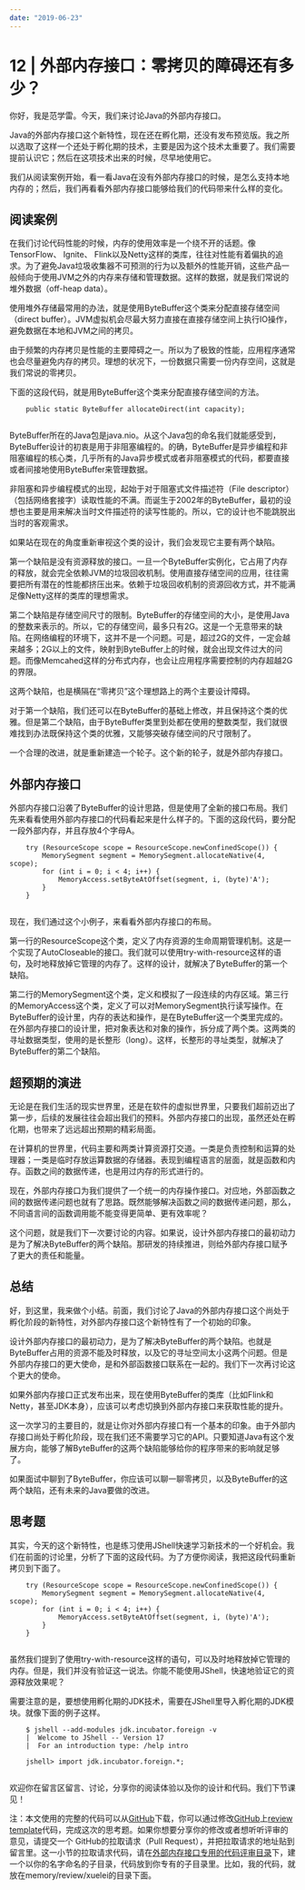 ```yaml
---
date: "2019-06-23"
---  
```

      
# 12 | 外部内存接口：零拷贝的障碍还有多少？
你好，我是范学雷。今天，我们来讨论Java的外部内存接口。

Java的外部内存接口这个新特性，现在还在孵化期，还没有发布预览版。我之所以选取了这样一个还处于孵化期的技术，主要是因为这个技术太重要了。我们需要提前认识它；然后在这项技术出来的时候，尽早地使用它。

我们从阅读案例开始，看一看Java在没有外部内存接口的时候，是怎么支持本地内存的；然后，我们再看看外部内存接口能够给我们的代码带来什么样的变化。

## 阅读案例

在我们讨论代码性能的时候，内存的使用效率是一个绕不开的话题。像TensorFlow、 Ignite、 Flink以及Netty这样的类库，往往对性能有着偏执的追求。为了避免Java垃圾收集器不可预测的行为以及额外的性能开销，这些产品一般倾向于使用JVM之外的内存来存储和管理数据。这样的数据，就是我们常说的堆外数据（off-heap data）。

使用堆外存储最常用的办法，就是使用ByteBuffer这个类来分配直接存储空间（direct buffer）。JVM虚拟机会尽最大努力直接在直接存储空间上执行IO操作，避免数据在本地和JVM之间的拷贝。

由于频繁的内存拷贝是性能的主要障碍之一。所以为了极致的性能，应用程序通常也会尽量避免内存的拷贝。理想的状况下，一份数据只需要一份内存空间，这就是我们常说的零拷贝。

<!-- [[[read_end]]] -->

下面的这段代码，就是用ByteBuffer这个类来分配直接存储空间的方法。

```
    public static ByteBuffer allocateDirect(int capacity);
    

```

ByteBuffer所在的Java包是java.nio。从这个Java包的命名我们就能感受到，ByteBuffer设计的初衷是用于非阻塞编程的。的确，ByteBuffer是异步编程和非阻塞编程的核心类，几乎所有的Java异步模式或者非阻塞模式的代码，都要直接或者间接地使用ByteBuffer来管理数据。

非阻塞和异步编程模式的出现，起始于对于阻塞式文件描述符（File descriptor）（包括网络套接字）读取性能的不满。而诞生于2002年的ByteBuffer，最初的设想也主要是用来解决当时文件描述符的读写性能的。所以，它的设计也不能跳脱出当时的客观需求。

如果站在现在的角度重新审视这个类的设计，我们会发现它主要有两个缺陷。

第一个缺陷是没有资源释放的接口。一旦一个ByteBuffer实例化，它占用了内存的释放，就会完全依赖JVM的垃圾回收机制。使用直接存储空间的应用，往往需要把所有潜在的性能都挤压出来。依赖于垃圾回收机制的资源回收方式，并不能满足像Netty这样的类库的理想需求。

第二个缺陷是存储空间尺寸的限制。ByteBuffer的存储空间的大小，是使用Java的整数来表示的。所以，它的存储空间，最多只有2G。这是一个无意带来的缺陷。在网络编程的环境下，这并不是一个问题。可是，超过2G的文件，一定会越来越多；2G以上的文件，映射到ByteBuffer上的时候，就会出现文件过大的问题。而像Memcahed这样的分布式内存，也会让应用程序需要控制的内存超越2G的界限。

这两个缺陷，也是横隔在“零拷贝”这个理想路上的两个主要设计障碍。

对于第一个缺陷，我们还可以在ByteBuffer的基础上修改，并且保持这个类的优雅。但是第二个缺陷，由于ByteBuffer类里到处都在使用的整数类型，我们就很难找到办法既保持这个类的优雅，又能够突破存储空间的尺寸限制了。

一个合理的改进，就是重新建造一个轮子。这个新的轮子，就是外部内存接口。

## 外部内存接口

外部内存接口沿袭了ByteBuffer的设计思路，但是使用了全新的接口布局。我们先来看看使用外部内存接口的代码看起来是什么样子的。下面的这段代码，要分配一段外部内存，并且存放4个字母A。

```
    try (ResourceScope scope = ResourceScope.newConfinedScope()) {
        MemorySegment segment = MemorySegment.allocateNative(4, scope);
        for (int i = 0; i < 4; i++) {
            MemoryAccess.setByteAtOffset(segment, i, (byte)'A');
        }
    }
    

```

现在，我们通过这个小例子，来看看外部内存接口的布局。

第一行的ResourceScope这个类，定义了内存资源的生命周期管理机制。这是一个实现了AutoCloseable的接口。我们就可以使用try-with-resource这样的语句，及时地释放掉它管理的内存了。这样的设计，就解决了ByteBuffer的第一个缺陷。

第二行的MemorySegment这个类，定义和模拟了一段连续的内存区域。第三行的MemoryAccess这个类，定义了可以对MemorySegment执行读写操作。在ByteBuffer的设计里，内存的表达和操作，是在ByteBuffer这一个类里完成的。在外部内存接口的设计里，把对象表达和对象的操作，拆分成了两个类。这两类的寻址数据类型，使用的是长整形（long）。这样，长整形的寻址类型，就解决了ByteBuffer的第二个缺陷。

## 超预期的演进

无论是在我们生活的现实世界里，还是在软件的虚拟世界里，只要我们超前迈出了第一步，后续的发展往往会超出我们的预料。外部内存接口的出现，虽然还处在孵化期，也带来了远远超出预期的精彩局面。

在计算机的世界里，代码主要和两类计算资源打交道。一类是负责控制和运算的处理器；一类是临时存放运算数据的存储器。表现到编程语言的层面，就是函数和内存。函数之间的数据传递，也是用过内存的形式进行的。

现在，外部内存接口为我们提供了一个统一的内存操作接口。对应地，外部函数之间的数据传递问题也就有了思路。既然能够解决函数之间的数据传递问题，那么，不同语言间的函数调用能不能变得更简单、更有效率呢？

这个问题，就是我们下一次要讨论的内容。如果说，设计外部内存接口的最初动力是为了解决ByteBuffer的两个缺陷。那研发的持续推进，则给外部内存接口赋予了更大的责任和能量。

## 总结

好，到这里，我来做个小结。前面，我们讨论了Java的外部内存接口这个尚处于孵化阶段的新特性，对外部内存接口这个新特性有了一个初始的印象。

设计外部内存接口的最初动力，是为了解决ByteBuffer的两个缺陷。也就是ByteBuffer占用的资源不能及时释放，以及它的寻址空间太小这两个问题。但是外部内存接口的更大使命，是和外部函数接口联系在一起的。我们下一次再讨论这个更大的使命。

如果外部内存接口正式发布出来，现在使用ByteBuffer的类库（比如Flink和Netty，甚至JDK本身），应该可以考虑切换到外部内存接口来获取性能的提升。

这一次学习的主要目的，就是让你对外部内存接口有一个基本的印象。由于外部内存接口尚处于孵化阶段，现在我们还不需要学习它的API。只要知道Java有这个发展方向，能够了解ByteBuffer的这两个缺陷能够给你的程序带来的影响就足够了。

如果面试中聊到了ByteBuffer，你应该可以聊一聊零拷贝，以及ByteBuffer的这两个缺陷，还有未来的Java要做的改进。

## 思考题

其实，今天的这个新特性，也是练习使用JShell快速学习新技术的一个好机会。我们在前面的讨论里，分析了下面的这段代码。为了方便你阅读，我把这段代码重新拷贝到下面了。

```
    try (ResourceScope scope = ResourceScope.newConfinedScope()) {
        MemorySegment segment = MemorySegment.allocateNative(4, scope);
        for (int i = 0; i < 4; i++) {
            MemoryAccess.setByteAtOffset(segment, i, (byte)'A');
        }
    }
    

```

虽然我们提到了使用try-with-resource这样的语句，可以及时地释放掉它管理的内存。但是，我们并没有验证这一说法。你能不能使用JShell，快速地验证它的资源释放效果呢？

需要注意的是，要想使用孵化期的JDK技术，需要在JShell里导入孵化期的JDK模块。就像下面的例子这样。

```
    $ jshell --add-modules jdk.incubator.foreign -v
    |  Welcome to JShell -- Version 17
    |  For an introduction type: /help intro
    
    jshell> import jdk.incubator.foreign.*;
    

```

欢迎你在留言区留言、讨论，分享你的阅读体验以及你的设计和代码。我们下节课见！

注：本文使用的完整的代码可以从[GitHub](https://github.com/XueleiFan/java-up/tree/main/src/main/java/co/ivi/jus/memory)下载，你可以通过修改[GitHub](https://github.com/XueleiFan/java-up/tree/main/src/main/java/co/ivi/jus/memory)上[review template](https://github.com/XueleiFan/java-up/blob/main/src/main/java/co/ivi/jus/memory/review/xuelei/foreignMemory.jsh)代码，完成这次的思考题。如果你想要分享你的修改或者想听听评审的意见，请提交一个 GitHub的拉取请求（Pull Request），并把拉取请求的地址贴到留言里。这一小节的拉取请求代码，请在[外部内存接口专用的代码评审目录](https://github.com/XueleiFan/java-up/tree/main/src/main/java/co/ivi/jus/memory/review)下，建一个以你的名字命名的子目录，代码放到你专有的子目录里。比如，我的代码，就放在memory/review/xuelei的目录下面。